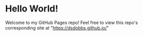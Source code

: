 ﻿# Hello World!
Welcome to my GitHub Pages repo! Feel free to view this repo's corresponding site at "https://dsdobbs.github.io/"
